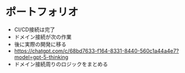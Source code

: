 # ポートフォリオ
- CI/CD接続は完了
- ドメイン接続が次の作業
- 後に実際の開発に移る
- https://chatgpt.com/c/68bd7633-f164-8331-8440-560c1a44a4e7?model=gpt-5-thinking
- ドメイン接続周りのロジックをまとめる